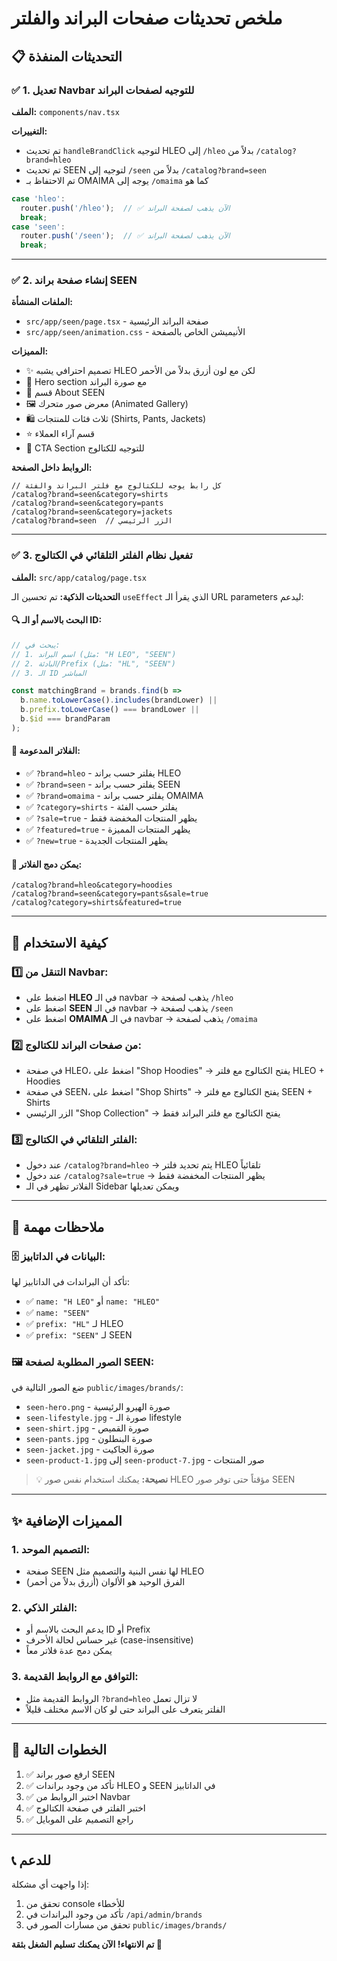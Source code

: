 # ملخص تحديثات صفحات البراند والفلتر

## 📋 التحديثات المنفذة

### ✅ 1. تعديل Navbar للتوجيه لصفحات البراند
**الملف:** `components/nav.tsx`

**التغييرات:**
- تم تحديث `handleBrandClick` لتوجيه HLEO إلى `/hleo` بدلاً من `/catalog?brand=hleo`
- تم تحديث SEEN لتوجيه إلى `/seen` بدلاً من `/catalog?brand=seen`
- تم الاحتفاظ بـ OMAIMA يوجه إلى `/omaima` كما هو

```typescript
case 'hleo':
  router.push('/hleo');  // ✅ الآن يذهب لصفحة البراند
  break;
case 'seen':
  router.push('/seen');  // ✅ الآن يذهب لصفحة البراند
  break;
```

---

### ✅ 2. إنشاء صفحة براند SEEN
**الملفات المنشأة:**
- `src/app/seen/page.tsx` - صفحة البراند الرئيسية
- `src/app/seen/animation.css` - الأنيميشن الخاص بالصفحة

**المميزات:**
- ✨ تصميم احترافي يشبه HLEO لكن مع لون أزرق بدلاً من الأحمر
- 🎨 Hero section مع صورة البراند
- 📖 قسم About SEEN
- 🖼️ معرض صور متحرك (Animated Gallery)
- 🛍️ ثلاث فئات للمنتجات (Shirts, Pants, Jackets)
- ⭐ قسم آراء العملاء
- 🎯 CTA Section للتوجيه للكتالوج

**الروابط داخل الصفحة:**
```tsx
// كل رابط يوجه للكتالوج مع فلتر البراند والفئة
/catalog?brand=seen&category=shirts
/catalog?brand=seen&category=pants
/catalog?brand=seen&category=jackets
/catalog?brand=seen  // الزر الرئيسي
```

---

### ✅ 3. تفعيل نظام الفلتر التلقائي في الكتالوج
**الملف:** `src/app/catalog/page.tsx`

**التحديثات الذكية:**
تم تحسين الـ `useEffect` الذي يقرأ الـ URL parameters ليدعم:

#### 🔍 البحث بالاسم أو الـ ID:
```typescript
// يبحث في:
// 1. اسم البراند (مثل: "H LEO", "SEEN")
// 2. البادئة/Prefix (مثل: "HL", "SEEN")
// 3. الـ ID المباشر

const matchingBrand = brands.find(b => 
  b.name.toLowerCase().includes(brandLower) || 
  b.prefix.toLowerCase() === brandLower ||
  b.$id === brandParam
);
```

#### 📂 الفلاتر المدعومة:
- ✅ `?brand=hleo` - يفلتر حسب براند HLEO
- ✅ `?brand=seen` - يفلتر حسب براند SEEN
- ✅ `?brand=omaima` - يفلتر حسب براند OMAIMA
- ✅ `?category=shirts` - يفلتر حسب الفئة
- ✅ `?sale=true` - يظهر المنتجات المخفضة فقط
- ✅ `?featured=true` - يظهر المنتجات المميزة
- ✅ `?new=true` - يظهر المنتجات الجديدة

#### 🔗 يمكن دمج الفلاتر:
```
/catalog?brand=hleo&category=hoodies
/catalog?brand=seen&category=pants&sale=true
/catalog?category=shirts&featured=true
```

---

## 🎯 كيفية الاستخدام

### 1️⃣ التنقل من Navbar:
- اضغط على **HLEO** في الـ navbar → يذهب لصفحة `/hleo`
- اضغط على **SEEN** في الـ navbar → يذهب لصفحة `/seen`
- اضغط على **OMAIMA** في الـ navbar → يذهب لصفحة `/omaima`

### 2️⃣ من صفحات البراند للكتالوج:
- في صفحة HLEO، اضغط على "Shop Hoodies" → يفتح الكتالوج مع فلتر HLEO + Hoodies
- في صفحة SEEN، اضغط على "Shop Shirts" → يفتح الكتالوج مع فلتر SEEN + Shirts
- الزر الرئيسي "Shop Collection" → يفتح الكتالوج مع فلتر البراند فقط

### 3️⃣ الفلتر التلقائي في الكتالوج:
- عند دخول `/catalog?brand=hleo` → يتم تحديد فلتر HLEO تلقائياً
- عند دخول `/catalog?sale=true` → يظهر المنتجات المخفضة فقط
- الفلاتر تظهر في الـ Sidebar ويمكن تعديلها

---

## 📝 ملاحظات مهمة

### 🗄️ البيانات في الداتابيز:
تأكد أن البراندات في الداتابيز لها:
- ✅ `name: "H LEO"` أو `name: "HLEO"`
- ✅ `name: "SEEN"`
- ✅ `prefix: "HL"` لـ HLEO
- ✅ `prefix: "SEEN"` لـ SEEN

### 🖼️ الصور المطلوبة لصفحة SEEN:
ضع الصور التالية في `public/images/brands/`:
- `seen-hero.png` - صورة الهيرو الرئيسية
- `seen-lifestyle.jpg` - صورة الـ lifestyle
- `seen-shirt.jpg` - صورة القميص
- `seen-pants.jpg` - صورة البنطلون
- `seen-jacket.jpg` - صورة الجاكيت
- `seen-product-1.jpg` إلى `seen-product-7.jpg` - صور المنتجات

> 💡 **نصيحة:** يمكنك استخدام نفس صور HLEO مؤقتاً حتى توفر صور SEEN

---

## ✨ المميزات الإضافية

### 1. التصميم الموحد:
- صفحة SEEN لها نفس البنية والتصميم مثل HLEO
- الفرق الوحيد هو الألوان (أزرق بدلاً من أحمر)

### 2. الفلتر الذكي:
- يدعم البحث بالاسم أو ID أو Prefix
- غير حساس لحالة الأحرف (case-insensitive)
- يمكن دمج عدة فلاتر معاً

### 3. التوافق مع الروابط القديمة:
- الروابط القديمة مثل `?brand=hleo` لا تزال تعمل
- الفلتر يتعرف على البراند حتى لو كان الاسم مختلف قليلاً

---

## 🚀 الخطوات التالية

1. ✅ ارفع صور براند SEEN
2. ✅ تأكد من وجود براندات HLEO و SEEN في الداتابيز
3. ✅ اختبر الروابط من Navbar
4. ✅ اختبر الفلتر في صفحة الكتالوج
5. ✅ راجع التصميم على الموبايل

---

## 📞 للدعم
إذا واجهت أي مشكلة:
1. تحقق من console للأخطاء
2. تأكد من وجود البراندات في `/api/admin/brands`
3. تحقق من مسارات الصور في `public/images/brands/`

**تم الانتهاء! الآن يمكنك تسليم الشغل بثقة 🎉**
